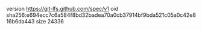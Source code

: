 version https://git-lfs.github.com/spec/v1
oid sha256:e694ecc7c6a584f8bd32badea70a0cb37914bf9bda521c05a0c42e816b6da443
size 24336

